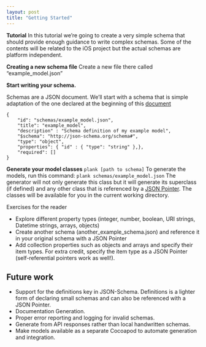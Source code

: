 ```yaml
---
layout: post
title: "Getting Started"
---
```


**Tutorial**
In this tutorial we’re going to create a very simple schema that should provide enough guidance to write complex schemas. Some of the contents will be related to the iOS project but the actual schemas are platform independent.

**Creating a new schema file**
Create a new file there called “example_model.json”

**Start writing your schema.**

Schemas are a JSON document. We’ll start with a schema that is simple adaptation of the one declared at the beginning of this [document](https://docs.google.com/document/d/12gCJ-lTiwmOiTjMmVxJIMzMCAimFEiUQORKserTI68c/edit#heading=h.3qktp9j6yx33)


    {
        "id": "schemas/example_model.json",
        "title": "example_model",
        "description" : "Schema definition of my example model",
        "$schema": "http://json-schema.org/schema#",
        "type": "object",
        "properties": { "id" : { "type": "string" },},
        "required": [] 
    }


**Generate your model classes**
`plank [path to schema]` 
To generate the models, run this command:
`plank schemas/example_model.json` 
The generator will not only generate this class but it will generate its superclass (if defined) and any other class that is referenced by a [JSON Pointer](https://docs.google.com/document/d/12gCJ-lTiwmOiTjMmVxJIMzMCAimFEiUQORKserTI68c/edit#heading=h.ykiwozj6u36d). The classes will be available for you in the current working directory.

Exercises for the reader

- Explore different property types (integer, number, boolean, URI strings, Datetime strings, arrays, objects)
- Create another schema (another_example_schema.json) and reference it in your original schema with a JSON Pointer
- Add collection properties such as objects and arrays and specify their item types. For extra credit, specify the item type as a JSON Pointer (self-referential pointers work as well!).
## Future work
- Support for the definitions key in JSON-Schema. Definitions is a lighter form of declaring small schemas and can also be referenced with a JSON Pointer.
- Documentation Generation.
- Proper error reporting and logging for invalid schemas.
- Generate from API responses rather than local handwritten schemas.
- Make models available as a separate Cocoapod to automate generation and integration.
